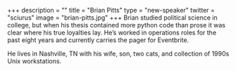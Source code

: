 +++
description = ""
title = "Brian Pitts"
type = "new-speaker"
twitter = "sciurus"
image = "brian-pitts.jpg"
+++
Brian studied political science in college, but when his thesis contained more python code than prose it was clear where his true loyalties lay. He’s worked in operations roles for the past eight years and currently carries the pager for Eventbrite.

He lives in Nashville, TN with his wife, son, two cats, and collection of 1990s Unix workstations.